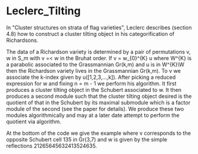 # Leclerc_Tilting

In "Cluster structures on strata of flag varieties", Leclerc describes (section 4.8) how to construct a cluster tilting object in his categorification of Richardsons. 

The data of a Richardson variety is determined by a pair of permutations v, w in S_m with v =< w in the Bruhat order. If v = w_{0}^{K} u where W^{K} is a parabolic associated to the Grassmannian Gr(k,m) 
and u is in W^{K}\W then the Richardson variety lives in the Grassmannian Gr(k,m). To v we associate the k-index given by u([1,2,3,...,k]). After picking a reduced expression for w and fixing n = m - 1 we perform his algorithm. 
It first produces a cluster tilting object in the Schubert associated to w. It then produces a second module such that the cluster tilting object desired is the quotient of that in the Schubert by its maximal submodule which is a factor module of the second (see the paper for details). We produce these two modules algorithmically and may at a later date attempt to perform the quotient via algorithm. 

At the bottom of the code we give the example where v corresponds to the opposite Schubert cell 135 in Gr(3,7) and w is given by the simple reflections 21265645632413524635.
